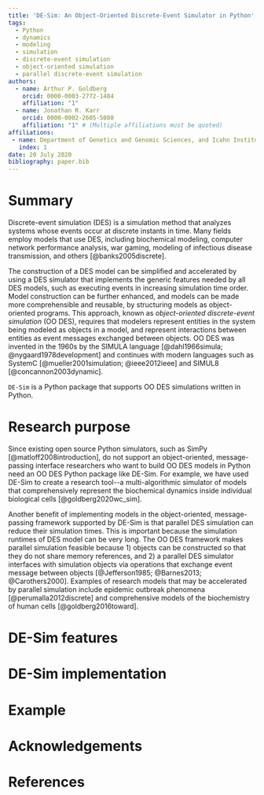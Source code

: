 ```yaml
---
title: 'DE-Sim: An Object-Oriented Discrete-Event Simulator in Python'
tags:
  - Python
  - dynamics
  - modeling
  - simulation
  - discrete-event simulation
  - object-oriented simulation
  - parallel discrete-event simulation
authors:
  - name: Arthur P. Goldberg
    orcid: 0000-0003-2772-1484
    affiliation: "1"
  - name: Jonathan R. Karr
    orcid: 0000-0002-2605-5080
    affiliation: "1" # (Multiple affiliations must be quoted)
affiliations:
 - name: Department of Genetics and Genomic Sciences, and Icahn Institute for Genomics and Multiscale Biology, Icahn School of Medicine at Mount Sinai, New York, NY, 10029, USA
   index: 1
date: 20 July 2020
bibliography: paper.bib
---
```


# Summary

Discrete-event simulation (DES) is a simulation method that analyzes systems whose events occur at discrete instants in time.
Many fields employ models that use DES, including biochemical modeling, computer network performance analysis, war gaming, modeling of infectious disease transmission, and others [@banks2005discrete].

The construction of a DES model can be simplified and accelerated by using a DES simulator that implements the generic features needed by all DES models, such as executing events in increasing simulation time order.
Model construction can be further enhanced, and models can be made more comprehensible and reusable, by structuring models as object-oriented programs.
This approach, known as *object-oriented discrete-event simulation* (OO DES), requires that modelers represent entities in the system being modeled as objects in a model, and represent interactions between entities as event messages exchanged between objects.
OO DES was invented in the 1960s by the SIMULA language [@dahl1966simula; @nygaard1978development] and continues with modern languages such as SystemC [@mueller2001simulation; @ieee2012ieee] and SIMUL8 [@concannon2003dynamic].

`DE-Sim` is a Python package that supports OO DES simulations written in Python.

# Research purpose

Since existing open source Python simulators, such as SimPy [@matloff2008introduction], do not support an object-oriented, message-passing interface researchers who want to build OO DES models in Python need an OO DES Python package like DE-Sim.
For example, we have used DE-Sim to create a research tool--a multi-algorithmic simulator of models that comprehensively represent the biochemical dynamics inside individual biological cells [@goldberg2020wc_sim].

Another benefit of implementing models in the object-oriented, message-passing framework supported by DE-Sim is that parallel DES simulation can reduce their simulation times.
This is important because the simulation runtimes of DES model can be very long.
The OO DES framework makes parallel simulation feasible because 1) objects can be constructed so that they do not share memory references, and 2) a parallel DES simulator interfaces with simulation objects via operations that exchange event message between objects [@Jefferson1985; @Barnes2013; @Carothers2000].
Examples of research models that may be accelerated by parallel simulation include epidemic outbreak phenomena [@perumalla2012discrete] and comprehensive models of the biochemistry of human cells [@goldberg2016toward].

# DE-Sim features


# DE-Sim implementation

# Example

# Acknowledgements

# References
